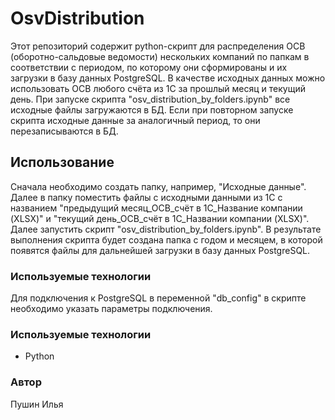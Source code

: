 # OsvDistribution

Этот репозиторий содержит python-скрипт для распределения ОСВ (оборотно-сальдовые ведомости) нескольких компаний по папкам в соответствии с периодом, по которому они сформированы и их загрузки в базу данных PostgreSQL. В качестве исходных данных можно использовать ОСВ любого счёта из 1С за прошлый месяц и текущий день. При запуске скрипта "osv_distribution_by_folders.ipynb" все исходные файлы загружаются в БД. Если при повторном запуске скрипта исходные данные за аналогичный период, то они перезаписываются в БД.

## Использование

Сначала необходимо создать папку, например, "Исходные данные". Далее в папку поместить файлы с исходными данными из 1С с названием "предыдущий месяц_ОСВ_счёт в 1С_Название компании (XLSX)" и "текущий день_ОСВ_счёт в 1С_Названии компании (XLSX)". Далее запустить скрипт "osv_distribution_by_folders.ipynb". В результате выполнения скрипта будет создана папка с годом и месяцем, в которой появятся файлы для дальнейшей загрузки в базу данных PostgreSQL.

### Используемые технологии

Для подключения к PostgreSQL в переменной "db_config" в скрипте необходимо указать параметры подключения.

### Используемые технологии

- Python

### Автор

Пушин Илья
